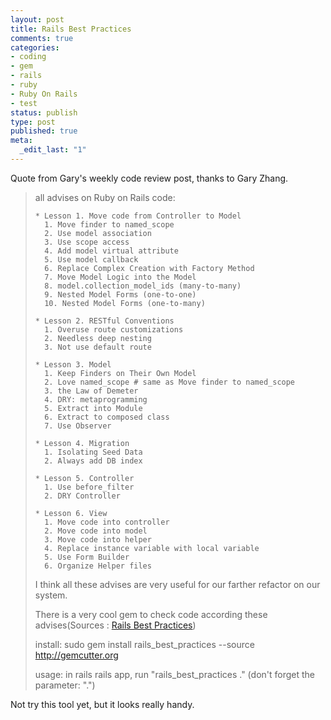 ```yaml
--- 
layout: post
title: Rails Best Practices
comments: true
categories:
- coding
- gem
- rails
- ruby
- Ruby On Rails
- test
status: publish
type: post
published: true
meta: 
  _edit_last: "1"
---
```

Quote from Gary's weekly code review post, thanks to Gary Zhang.
<blockquote>
all advises on Ruby on Rails code:

    * Lesson 1. Move code from Controller to Model
      1. Move finder to named_scope
      2. Use model association
      3. Use scope access
      4. Add model virtual attribute
      5. Use model callback
      6. Replace Complex Creation with Factory Method
      7. Move Model Logic into the Model
      8. model.collection_model_ids (many-to-many)
      9. Nested Model Forms (one-to-one)
      10. Nested Model Forms (one-to-many)

    * Lesson 2. RESTful Conventions
      1. Overuse route customizations
      2. Needless deep nesting
      3. Not use default route

    * Lesson 3. Model
      1. Keep Finders on Their Own Model
      2. Love named_scope # same as Move finder to named_scope
      3. the Law of Demeter
      4. DRY: metaprogramming
      5. Extract into Module
      6. Extract to composed class
      7. Use Observer

    * Lesson 4. Migration
      1. Isolating Seed Data
      2. Always add DB index

    * Lesson 5. Controller
      1. Use before_filter
      2. DRY Controller

    * Lesson 6. View
      1. Move code into controller
      2. Move code into model
      3. Move code into helper
      4. Replace instance variable with local variable
      5. Use Form Builder
      6. Organize Helper files

I think all these advises are very useful for our farther refactor on our system.

There is a very cool gem to check code according these advises(Sources : <a href="http://github.com/flyerhzm/rails_best_practices">Rails Best Practices</a>)

install:
sudo gem install rails_best_practices --source http://gemcutter.org

usage:
in rails rails app, run "rails_best_practices ." (don't forget the parameter: ".")
</blockquote>

Not try this tool yet, but it looks really handy.
